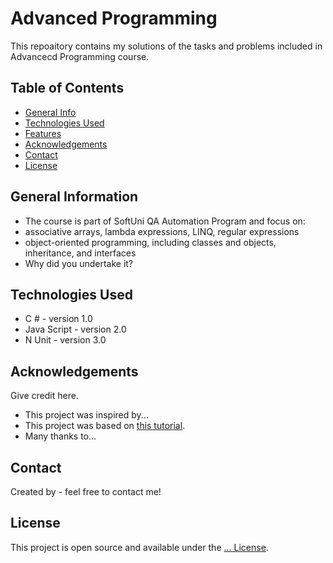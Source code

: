 # Advanced Programming
This repoaitory contains my solutions of the tasks and problems included in Advancecd Programming course. 


## Table of Contents
* [General Info](#general-information)
* [Technologies Used](#technologies-used)
* [Features](#features)
* [Acknowledgements](#acknowledgements)
* [Contact](#contact)
* [License](#license) 

## General Information
- The course is part of SoftUni QA Automation Program and focus on:
- associative arrays, lambda expressions, LINQ, regular expressions
- object-oriented programming, including classes and objects, inheritance, and interfaces
- Why did you undertake it?

## Technologies Used
- C # - version 1.0
- Java Script - version 2.0
- N Unit - version 3.0

## Acknowledgements
Give credit here.
- This project was inspired by...
- This project was based on [this tutorial](https://www.example.com).
- Many thanks to...

## Contact
Created by [](https://) - feel free to contact me!

## License 
This project is open source and available under the [... License](). 


